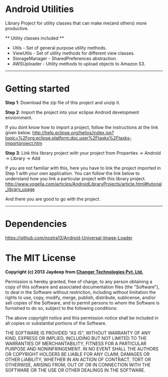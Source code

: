 Android Utilities
=============

Library Project for utility classes that can make me(and others) more productive.


** Utility classes included **

* Utils - Set of general purpose utility methods.
* ViewUtils - Set of utility methods for different view classes.
* StorageManager - SharedPreferences abstraction.
* AWSUploader - Utility methods to upload objects to Amazon S3.

----

Getting started
=============

**Step 1**: Download the zip file of this project and unzip it.

**Step 2**: Import the project into your eclipse Android development enviornment. 

If you dont know how to import a project, follow the instructions at the link given below.
http://help.eclipse.org/helios/index.jsp?topic=%2Forg.eclipse.platform.doc.user%2Ftasks%2Ftasks-importproject.htm

**Step 3**: Link this library project with your project from Properties -> Android -> Library -> Add

If you are not familiar with this, here you have to link the project imported in Step 1 with your own application.
You can follow the link below to understand how you link a particular project with this library project.
http://www.vogella.com/articles/AndroidLibraryProjects/article.html#tutorial_library_usage

And there you are good to go with the project.

----

Dependencies
=============

https://github.com/nostra13/Android-Universal-Image-Loader


The MIT License
=============

**Copyright (c) 2013 Jaydeep from [Changer Technologies Pvt. Ltd.](https://github.com/changer "Title")**

Permission is hereby granted, free of charge, to any person obtaining a copy
of this software and associated documentation files (the "Software"), to deal
in the Software without restriction, including without limitation the rights
to use, copy, modify, merge, publish, distribute, sublicense, and/or sell
copies of the Software, and to permit persons to whom the Software is
furnished to do so, subject to the following conditions:

The above copyright notice and this permission notice shall be included in
all copies or substantial portions of the Software.

THE SOFTWARE IS PROVIDED "AS IS", WITHOUT WARRANTY OF ANY KIND, EXPRESS OR
IMPLIED, INCLUDING BUT NOT LIMITED TO THE WARRANTIES OF MERCHANTABILITY,
FITNESS FOR A PARTICULAR PURPOSE AND NONINFRINGEMENT. IN NO EVENT SHALL THE
AUTHORS OR COPYRIGHT HOLDERS BE LIABLE FOR ANY CLAIM, DAMAGES OR OTHER
LIABILITY, WHETHER IN AN ACTION OF CONTRACT, TORT OR OTHERWISE, ARISING FROM,
OUT OF OR IN CONNECTION WITH THE SOFTWARE OR THE USE OR OTHER DEALINGS IN
THE SOFTWARE.